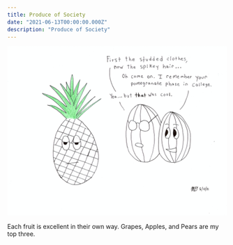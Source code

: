 ```yaml
---
title: Produce of Society
date: "2021-06-13T00:00:00.000Z"
description: "Produce of Society"
---
```


![Produce of Society](./produce-of-society.png)

Each fruit is excellent in their own way. Grapes, Apples, and Pears are my top three.
